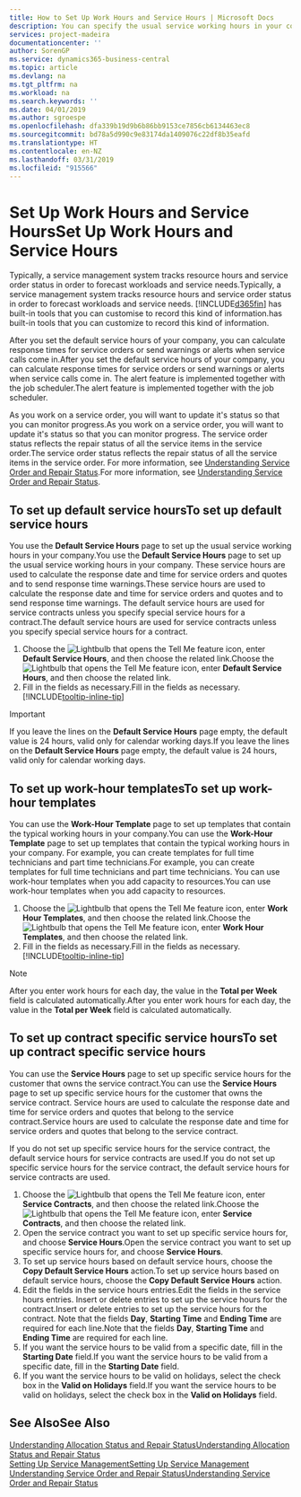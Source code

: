 ```yaml
---
title: How to Set Up Work Hours and Service Hours | Microsoft Docs
description: You can specify the usual service working hours in your company. These service hours are used to calculate the response date and time for service orders and quotes, and to send response time warnings.
services: project-madeira
documentationcenter: ''
author: SorenGP
ms.service: dynamics365-business-central
ms.topic: article
ms.devlang: na
ms.tgt_pltfrm: na
ms.workload: na
ms.search.keywords: ''
ms.date: 04/01/2019
ms.author: sgroespe
ms.openlocfilehash: dfa339b19d9b6b86bb9153ce7856cb6134463ec8
ms.sourcegitcommit: bd78a5d990c9e83174da1409076c22df8b35eafd
ms.translationtype: HT
ms.contentlocale: en-NZ
ms.lasthandoff: 03/31/2019
ms.locfileid: "915566"
---
```

# <a name="set-up-work-hours-and-service-hours"></a><span data-ttu-id="4b732-104">Set Up Work Hours and Service Hours</span><span class="sxs-lookup"><span data-stu-id="4b732-104">Set Up Work Hours and Service Hours</span></span>
<span data-ttu-id="4b732-105">Typically, a service management system tracks resource hours and service order status in order to forecast workloads and service needs.</span><span class="sxs-lookup"><span data-stu-id="4b732-105">Typically, a service management system tracks resource hours and service order status in order to forecast workloads and service needs.</span></span> [!INCLUDE[d365fin](includes/d365fin_md.md)] <span data-ttu-id="4b732-106">has built-in tools that you can customise to record this kind of information.</span><span class="sxs-lookup"><span data-stu-id="4b732-106">has built-in tools that you can customize to record this kind of information.</span></span>  
  
<span data-ttu-id="4b732-107">After you set the default service hours of your company, you can calculate response times for service orders or send warnings or alerts when service calls come in.</span><span class="sxs-lookup"><span data-stu-id="4b732-107">After you set the default service hours of your company, you can calculate response times for service orders or send warnings or alerts when service calls come in.</span></span> <span data-ttu-id="4b732-108">The alert feature is implemented together with the job scheduler.</span><span class="sxs-lookup"><span data-stu-id="4b732-108">The alert feature is implemented together with the job scheduler.</span></span>   
  
<span data-ttu-id="4b732-109">As you work on a service order, you will want to update it's status so that you can monitor progress.</span><span class="sxs-lookup"><span data-stu-id="4b732-109">As you work on a service order, you will want to update it's status so that you can monitor progress.</span></span> <span data-ttu-id="4b732-110">The service order status reflects the repair status of all the service items in the service order.</span><span class="sxs-lookup"><span data-stu-id="4b732-110">The service order status reflects the repair status of all the service items in the service order.</span></span> <span data-ttu-id="4b732-111">For more information, see [Understanding Service Order and Repair Status](service-order-repair-status.md).</span><span class="sxs-lookup"><span data-stu-id="4b732-111">For more information, see [Understanding Service Order and Repair Status](service-order-repair-status.md).</span></span> 

## <a name="to-set-up-default-service-hours"></a><span data-ttu-id="4b732-112">To set up default service hours</span><span class="sxs-lookup"><span data-stu-id="4b732-112">To set up default service hours</span></span>  
<span data-ttu-id="4b732-113">You use the **Default Service Hours** page to set up the usual service working hours in your company.</span><span class="sxs-lookup"><span data-stu-id="4b732-113">You use the **Default Service Hours** page to set up the usual service working hours in your company.</span></span> <span data-ttu-id="4b732-114">These service hours are used to calculate the response date and time for service orders and quotes and to send response time warnings.</span><span class="sxs-lookup"><span data-stu-id="4b732-114">These service hours are used to calculate the response date and time for service orders and quotes and to send response time warnings.</span></span> <span data-ttu-id="4b732-115">The default service hours are used for service contracts unless you specify special service hours for a contract.</span><span class="sxs-lookup"><span data-stu-id="4b732-115">The default service hours are used for service contracts unless you specify special service hours for a contract.</span></span>  
  
1. <span data-ttu-id="4b732-116">Choose the ![Lightbulb that opens the Tell Me feature](media/ui-search/search_small.png "Tell me what you want to do") icon, enter **Default Service Hours**, and then choose the related link.</span><span class="sxs-lookup"><span data-stu-id="4b732-116">Choose the ![Lightbulb that opens the Tell Me feature](media/ui-search/search_small.png "Tell me what you want to do") icon, enter **Default Service Hours**, and then choose the related link.</span></span>  
2. <span data-ttu-id="4b732-117">Fill in the fields as necessary.</span><span class="sxs-lookup"><span data-stu-id="4b732-117">Fill in the fields as necessary.</span></span> [!INCLUDE[tooltip-inline-tip](includes/tooltip-inline-tip_md.md)]  
  
> [!IMPORTANT]  
>  <span data-ttu-id="4b732-118">If you leave the lines on the **Default Service Hours** page empty, the default value is 24 hours, valid only for calendar working days.</span><span class="sxs-lookup"><span data-stu-id="4b732-118">If you leave the lines on the **Default Service Hours** page empty, the default value is 24 hours, valid only for calendar working days.</span></span>  
  
## <a name="to-set-up-work-hour-templates"></a><span data-ttu-id="4b732-119">To set up work-hour templates</span><span class="sxs-lookup"><span data-stu-id="4b732-119">To set up work-hour templates</span></span>
<span data-ttu-id="4b732-120">You can use the **Work-Hour Template** page to set up templates that contain the typical working hours in your company.</span><span class="sxs-lookup"><span data-stu-id="4b732-120">You can use the **Work-Hour Template** page to set up templates that contain the typical working hours in your company.</span></span> <span data-ttu-id="4b732-121">For example, you can create templates for full time technicians and part time technicians.</span><span class="sxs-lookup"><span data-stu-id="4b732-121">For example, you can create templates for full time technicians and part time technicians.</span></span> <span data-ttu-id="4b732-122">You can use work-hour templates when you add capacity to resources.</span><span class="sxs-lookup"><span data-stu-id="4b732-122">You can use work-hour templates when you add capacity to resources.</span></span>  
  
1. <span data-ttu-id="4b732-123">Choose the ![Lightbulb that opens the Tell Me feature](media/ui-search/search_small.png "Tell me what you want to do") icon, enter **Work Hour Templates**, and then choose the related link.</span><span class="sxs-lookup"><span data-stu-id="4b732-123">Choose the ![Lightbulb that opens the Tell Me feature](media/ui-search/search_small.png "Tell me what you want to do") icon, enter **Work Hour Templates**, and then choose the related link.</span></span>  
2. <span data-ttu-id="4b732-124">Fill in the fields as necessary.</span><span class="sxs-lookup"><span data-stu-id="4b732-124">Fill in the fields as necessary.</span></span> [!INCLUDE[tooltip-inline-tip](includes/tooltip-inline-tip_md.md)]  
  
> [!Note]
> <span data-ttu-id="4b732-125">After you enter work hours for each day, the value in the **Total per Week** field is calculated automatically.</span><span class="sxs-lookup"><span data-stu-id="4b732-125">After you enter work hours for each day, the value in the **Total per Week** field is calculated automatically.</span></span>  

## <a name="to-set-up-contract-specific-service-hours"></a><span data-ttu-id="4b732-126">To set up contract specific service hours</span><span class="sxs-lookup"><span data-stu-id="4b732-126">To set up contract specific service hours</span></span>  
<span data-ttu-id="4b732-127">You can use the **Service Hours** page to set up specific service hours for the customer that owns the service contract.</span><span class="sxs-lookup"><span data-stu-id="4b732-127">You can use the **Service Hours** page to set up specific service hours for the customer that owns the service contract.</span></span> <span data-ttu-id="4b732-128">Service hours are used to calculate the response date and time for service orders and quotes that belong to the service contract.</span><span class="sxs-lookup"><span data-stu-id="4b732-128">Service hours are used to calculate the response date and time for service orders and quotes that belong to the service contract.</span></span>  
  
<span data-ttu-id="4b732-129">If you do not set up specific service hours for the service contract, the default service hours for service contracts are used.</span><span class="sxs-lookup"><span data-stu-id="4b732-129">If you do not set up specific service hours for the service contract, the default service hours for service contracts are used.</span></span>  
  
1. <span data-ttu-id="4b732-130">Choose the ![Lightbulb that opens the Tell Me feature](media/ui-search/search_small.png "Tell me what you want to do") icon, enter **Service Contracts**, and then choose the related link.</span><span class="sxs-lookup"><span data-stu-id="4b732-130">Choose the ![Lightbulb that opens the Tell Me feature](media/ui-search/search_small.png "Tell me what you want to do") icon, enter **Service Contracts**, and then choose the related link.</span></span>  
2. <span data-ttu-id="4b732-131">Open the service contract you want to set up specific service hours for, and choose **Service Hours**.</span><span class="sxs-lookup"><span data-stu-id="4b732-131">Open the service contract you want to set up specific service hours for, and choose **Service Hours**.</span></span>  
4. <span data-ttu-id="4b732-132">To set up service hours based on default service hours, choose the **Copy Default Service Hours** action.</span><span class="sxs-lookup"><span data-stu-id="4b732-132">To set up service hours based on default service hours, choose the **Copy Default Service Hours** action.</span></span>  
5. <span data-ttu-id="4b732-133">Edit the fields in the service hours entries.</span><span class="sxs-lookup"><span data-stu-id="4b732-133">Edit the fields in the service hours entries.</span></span> <span data-ttu-id="4b732-134">Insert or delete entries to set up the service hours for the contract.</span><span class="sxs-lookup"><span data-stu-id="4b732-134">Insert or delete entries to set up the service hours for the contract.</span></span> <span data-ttu-id="4b732-135">Note that the fields **Day**, **Starting Time** and **Ending Time** are required for each line.</span><span class="sxs-lookup"><span data-stu-id="4b732-135">Note that the fields **Day**, **Starting Time** and **Ending Time** are required for each line.</span></span>  
6. <span data-ttu-id="4b732-136">If you want the service hours to be valid from a specific date, fill in the **Starting Date** field.</span><span class="sxs-lookup"><span data-stu-id="4b732-136">If you want the service hours to be valid from a specific date, fill in the **Starting Date** field.</span></span>  
7. <span data-ttu-id="4b732-137">If you want the service hours to be valid on holidays, select the check box in the **Valid on Holidays** field.</span><span class="sxs-lookup"><span data-stu-id="4b732-137">If you want the service hours to be valid on holidays, select the check box in the **Valid on Holidays** field.</span></span>  

## <a name="see-also"></a><span data-ttu-id="4b732-138">See Also</span><span class="sxs-lookup"><span data-stu-id="4b732-138">See Also</span></span>  
[<span data-ttu-id="4b732-139">Understanding Allocation Status and Repair Status</span><span class="sxs-lookup"><span data-stu-id="4b732-139">Understanding Allocation Status and Repair Status</span></span>](service-allocation-status-and-repair-status.md)  
[<span data-ttu-id="4b732-140">Setting Up Service Management</span><span class="sxs-lookup"><span data-stu-id="4b732-140">Setting Up Service Management</span></span>](service-setup-service.md)  
[<span data-ttu-id="4b732-141">Understanding Service Order and Repair Status</span><span class="sxs-lookup"><span data-stu-id="4b732-141">Understanding Service Order and Repair Status</span></span>](service-order-repair-status.md)  
